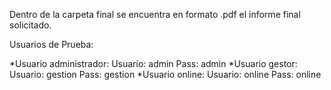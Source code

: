 Dentro de la carpeta final se encuentra en formato .pdf el informe final
solicitado.

Usuarios de Prueba:


*Usuario administrador:
	Usuario: admin
	Pass: admin
*Usuario gestor:
	Usuario: gestion
	Pass: gestion
*Usuario online:
	Usuario: online
	Pass: online
